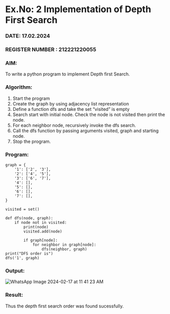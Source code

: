 # Ex.No: 2  Implementation of Depth First Search

### DATE: 17.02.2024                                                                           
### REGISTER NUMBER : 212221220055

### AIM: 
To write a python program to implement Depth first Search. 

### Algorithm:
1. Start the program
2. Create the graph by using adjacency list representation
3. Define a function dfs and take the set “visited” is empty 
4. Search start with initial node. Check the node is not visited then print the node.
5. For each neighbor node, recursively invoke the dfs search.
6. Call the dfs function by passing arguments visited, graph and starting node.
7. Stop the program.

### Program:
```
graph = {
    '1': ['2', '3'],
    '2': ['4', '5'],
    '3': ['6', '7'],
    '4': [],
    '5': [],
    '6': [],
    '7': [],
}

visited = set()

def dfs(node, graph):
    if node not in visited:
        print(node)
        visited.add(node)

        if graph[node]:
            for neighbor in graph[node]:
                dfs(neighbor, graph)
print("DFS order is")
dfs('1', graph)

```









### Output:
![WhatsApp Image 2024-02-17 at 11 41 23 AM](https://github.com/SyedJaveed786/AI_Lab_2023-24/assets/106874713/5c47df89-fccf-407f-a916-0377ac90d732)



### Result:
Thus the depth first search order was found sucessfully.
